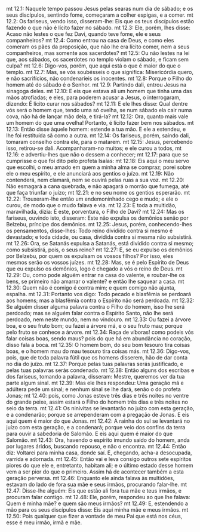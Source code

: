 mt 12.1: Naquele tempo passou Jesus pelas searas num dia de sábado; e os seus discípulos, sentindo fome, começaram a colher espigas, e a comer.
mt 12.2: Os fariseus, vendo isso, disseram-lhe: Eis que os teus discípulos estão fazendo o que não é lícito fazer no sábado.
mt 12.3: Ele, porém, lhes disse: Acaso não lestes o que fez Davi, quando teve fome, ele e seus companheiros?
mt 12.4: Como entrou na casa de Deus, e como eles comeram os pães da proposição, que não lhe era lícito comer, nem a seus companheiros, mas somente aos sacerdotes?
mt 12.5: Ou não lestes na lei que, aos sábados, os sacerdotes no templo violam o sábado, e ficam sem culpa?
mt 12.6: Digo-vos, porém, que aqui está o que é maior do que o templo.
mt 12.7: Mas, se vós soubésseis o que significa: Misericórdia quero, e não sacrifícios, não condenaríeis os inocentes.
mt 12.8: Porque o Filho do homem até do sábado é o Senhor.
mt 12.9: Partindo dali, entrou Jesus na sinagoga deles.
mt 12.10: E eis que estava ali um homem que tinha uma das mãos atrofiadas; e eles, para poderem acusar a Jesus, o interrogaram, dizendo: É lícito curar nos sábados?
mt 12.11: E ele lhes disse: Qual dentre vós será o homem que, tendo uma só ovelha, se num sábado ela cair numa cova, não há de lançar mão dela, e tirá-la?
mt 12.12: Ora, quanto mais vale um homem do que uma ovelha! Portanto, é lícito fazer bem nos sábados.
mt 12.13: Então disse àquele homem: estende a tua mão. E ele a estendeu, e lhe foi restituída sã como a outra.
mt 12.14: Os fariseus, porém, saindo dali, tomaram conselho contra ele, para o matarem.
mt 12.15: Jesus, percebendo isso, retirou-se dali. Acompanharam-no muitos; e ele curou a todos,
mt 12.16: e advertiu-lhes que não o dessem a conhecer;
mt 12.17: para que se cumprisse o que foi dito pelo profeta Isaías:
mt 12.18: Eis aqui o meu servo que escolhi, o meu amado em quem a minha alma se compraz; porei sobre ele o meu espírito, e ele anunciará aos gentios o juízo.
mt 12.19: Não contenderá, nem clamará, nem se ouvirá pelas ruas a sua voz.
mt 12.20: Não esmagará a cana quebrada, e não apagará o morrão que fumega, até que faça triunfar o juízo;
mt 12.21: e no seu nome os gentios esperarão.
mt 12.22: Trouxeram-lhe então um endemoninhado cego e mudo; e ele o curou, de modo que o mudo falava e via.
mt 12.23: E toda a multidão, maravilhada, dizia: É este, porventura, o Filho de Davi?
mt 12.24: Mas os fariseus, ouvindo isto, disseram: Este não expulsa os demônios senão por Belzebu, príncipe dos demônios.
mt 12.25: Jesus, porém, conhecendo-lhes os pensamentos, disse-lhes: Todo reino dividido contra si mesmo é devastado; e toda cidade, ou casa, dividida contra si mesma não subsistirá.
mt 12.26: Ora, se Satanás expulsa a Satanás, está dividido contra si mesmo; como subsistirá, pois, o seus reino?
mt 12.27: E, se eu expulso os demônios por Belzebu, por quem os expulsam os vossos filhos? Por isso, eles mesmos serão os vossos juízes.
mt 12.28: Mas, se é pelo Espírito de Deus que eu expulso os demônios, logo é chegado a vós o reino de Deus.
mt 12.29: Ou, como pode alguém entrar na casa do valente, e roubar-lhe os bens, se primeiro não amarrar o valente? e então lhe saquear a casa.
mt 12.30: Quem não é comigo é contra mim; e quem comigo não ajunta, espalha.
mt 12.31: Portanto vos digo: Todo pecado e blasfêmia se perdoará aos homens; mas a blasfêmia contra o Espírito não será perdoada.
mt 12.32: Se alguém disser alguma palavra contra o Filho do homem, isso lhe será perdoado; mas se alguém falar contra o Espírito Santo, não lhe será perdoado, nem neste mundo, nem no vindouro.
mt 12.33: Ou fazei a árvore boa, e o seu fruto bom; ou fazei a árvore má, e o seu fruto mau; porque pelo fruto se conhece a árvore.
mt 12.34: Raça de víboras! como podeis vós falar coisas boas, sendo maus? pois do que há em abundância no coração, disso fala a boca.
mt 12.35: O homem bom, do seu bom tesouro tira coisas boas, e o homem mau do mau tesouro tira coisas más.
mt 12.36: Digo-vos, pois, que de toda palavra fútil que os homens disserem, hão de dar conta no dia do juízo.
mt 12.37: Porque pelas tuas palavras serás justificado, e pelas tuas palavras serás condenado.
mt 12.38: Então alguns dos escribas e dos fariseus, tomando a palavra, disseram: Mestre, queremos ver da tua parte algum sinal.
mt 12.39: Mas ele lhes respondeu: Uma geração má e adúltera pede um sinal; e nenhum sinal se lhe dará, senão o do profeta Jonas;
mt 12.40: pois, como Jonas esteve três dias e três noites no ventre do grande peixe, assim estará o Filho do homem três dias e três noites no seio da terra.
mt 12.41: Os ninivitas se levantarão no juízo com esta geração, e a condenarão; porque se arrependeram com a pregação de Jonas. E eis aqui quem é maior do que Jonas.
mt 12.42: A rainha do sul se levantará no juízo com esta geração, e a condenará; porque veio dos confins da terra para ouvir a sabedoria de Salomão. E eis aqui quem é maior do que Salomão.
mt 12.43: Ora, havendo o espírito imundo saído do homem, anda por lugares áridos, buscando repouso, e não o encontra.
mt 12.44: Então diz: Voltarei para minha casa, donde saí. E, chegando, acha-a desocupada, varrida e adornada.
mt 12.45: Então vai e leva consigo outros sete espíritos piores do que ele e, entretanto, habitam ali; e o último estado desse homem vem a ser pior do que o primeiro. Assim há de acontecer também a esta geração perversa.
mt 12.46: Enquanto ele ainda falava às multidões, estavam do lado de fora sua mãe e seus irmãos, procurando falar-lhe.
mt 12.47: Disse-lhe alguém: Eis que estão ali fora tua mãe e teus irmãos, e procuram falar contigo.
mt 12.48: Ele, porém, respondeu ao que lhe falava: Quem é minha mãe? e quem são meus irmãos?
mt 12.49: E, estendendo a mão para os seus discípulos disse: Eis aqui minha mãe e meus irmãos.
mt 12.50: Pois qualquer que fizer a vontade de meu Pai que está nos céus, esse é meu irmão, irmã e mãe.

